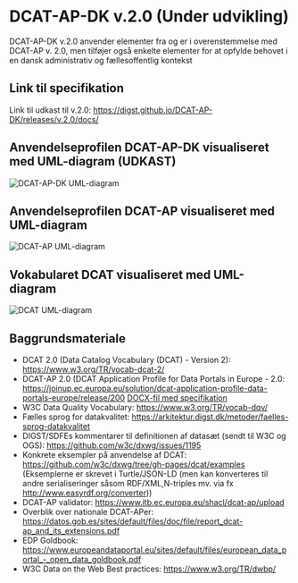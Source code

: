 # DCAT-AP-DK v.2.0 (Under udvikling)
DCAT-AP-DK v.2.0 anvender elementer fra og er i overenstemmelse med DCAT-AP v. 2.0, men tilføjer også enkelte elementer for at opfylde behovet i en dansk administrativ og fællesoffentlig kontekst

## Link til specifikation
Link til udkast til v.2.0: https://digst.github.io/DCAT-AP-DK/releases/v.2.0/docs/

## Anvendelseprofilen DCAT-AP-DK visualiseret med UML-diagram (UDKAST)
![DCAT-AP-DK UML-diagram](https://github.com/digst/DCAT-AP-DK/tree/master/releases/v.2.0/docs/img/Figur-DCAT-AP-DK-v2-UML.PNG "UDKAST DCAT-AP-DK UML Diagram")


## Anvendelseprofilen DCAT-AP visualiseret med UML-diagram
![DCAT-AP UML-diagram](https://joinup.ec.europa.eu/sites/default/files/distribution/access_url/2019-12/b6864a7d-4b8b-4fbe-8f03-5e0c3df002af/DCAT_AP_2.0.0.png "DCAT-AP UML Diagram")

## Vokabularet DCAT visualiseret med UML-diagram
![DCAT UML-diagram](https://www.w3.org/TR/vocab-dcat-2/images/DCAT-summary-all-attributes.png "DCAT UML Diagram")


## Baggrundsmateriale
* DCAT 2.0 (Data Catalog Vocabulary (DCAT) - Version 2): https://www.w3.org/TR/vocab-dcat-2/  
* DCAT-AP 2.0 (DCAT Application Profile for Data Portals in Europe - 2.0: https://joinup.ec.europa.eu/solution/dcat-application-profile-data-portals-europe/release/200 [DOCX-fil med specifikation](https://joinup.ec.europa.eu/sites/default/files/distribution/access_url/2019-12/a3dc67cb-6670-4ad2-83b9-61b118aec1f0/DCAT_AP_2.0.0.docx)
* W3C Data Quality Vocabulary: https://www.w3.org/TR/vocab-dqv/ 
* Fælles sprog for datakvalitet: https://arkitektur.digst.dk/metoder/faelles-sprog-datakvalitet
* DIGST/SDFEs kommentarer til definitionen af datasæt (sendt til W3C og OGS): https://github.com/w3c/dxwg/issues/1195 
* Konkrete eksempler på anvendelse af DCAT: https://github.com/w3c/dxwg/tree/gh-pages/dcat/examples (Eksemplerne er skrevet i Turtle/JSON-LD (men kan konverteres til andre serialiseringer såsom RDF/XML,N-triples mv. via fx http://www.easyrdf.org/converter)) 
* DCAT-AP validator: https://www.itb.ec.europa.eu/shacl/dcat-ap/upload 
* Overblik over nationale DCAT-APer: https://datos.gob.es/sites/default/files/doc/file/report_dcat-ap_and_its_extensions.pdf 
* EDP Goldbook: https://www.europeandataportal.eu/sites/default/files/european_data_portal_-_open_data_goldbook.pdf 
* W3C Data on the Web Best practices: https://www.w3.org/TR/dwbp/ 

 

